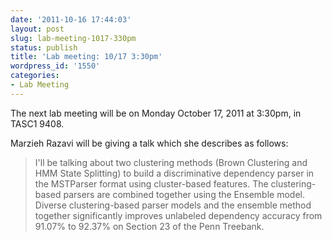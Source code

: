 ```yaml
---
date: '2011-10-16 17:44:03'
layout: post
slug: lab-meeting-1017-330pm
status: publish
title: 'Lab meeting: 10/17 3:30pm'
wordpress_id: '1550'
categories:
- Lab Meeting
---
```



The next lab meeting will be on Monday October 17, 2011 at 3:30pm, in TASC1 9408.






Marzieh Razavi will be giving a talk which she describes as follows:


> I'll be talking about two clustering methods (Brown Clustering and HMM State Splitting) to build a discriminative dependency parser in the MSTParser format using cluster-based features. The clustering-based parsers are combined together using the Ensemble model. Diverse clustering-based parser models and the ensemble method together significantly improves unlabeled dependency accuracy from 91.07% to 92.37% on Section 23 of the Penn Treebank.




